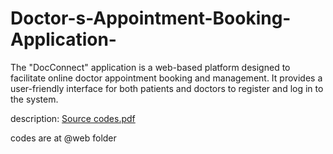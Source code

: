 # Doctor-s-Appointment-Booking-Application-
The "DocConnect" application is a web-based platform designed to facilitate online doctor appointment booking and management. It provides a user-friendly interface for both patients and doctors to register and log in to the system. 


description: [Source codes.pdf](https://github.com/user-attachments/files/19291291/Source.codes.pdf)

codes are at @web folder
